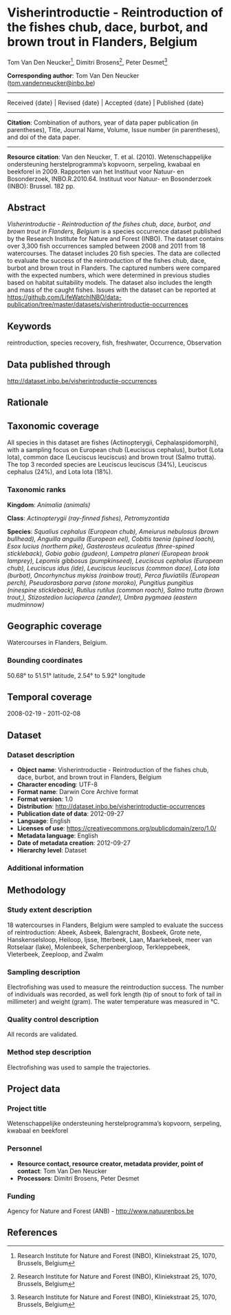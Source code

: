# Visherintroductie - Reintroduction of the fishes chub, dace, burbot, and brown trout in Flanders, Belgium

Tom Van Den Neucker[^1], Dimitri Brosens[^1], Peter Desmet[^1]

[^1]: Research Institute for Nature and Forest (INBO), Kliniekstraat 25, 1070, Brussels, Belgium

**Corresponding author**: Tom Van Den Neucker (<tom.vandenneucker@inbo.be>)

---

Received {date} | Revised {date} | Accepted {date} | Published {date}

---

**Citation**: Combination of authors, year of data paper publication (in parentheses), Title, Journal Name, Volume, Issue number (in parentheses), and doi of the data paper.

---

**Resource citation**: Van den Neucker, T. et al. (2010). Wetenschappelijke ondersteuning herstelprogramma’s kopvoorn, serpeling, kwabaal en beekforel in 2009. Rapporten van het Instituut voor Natuur- en Bosonderzoek, INBO.R.2010.64. Instituut voor Natuur- en Bosonderzoek (INBO): Brussel. 182 pp.

## Abstract

*Visherintroductie - Reintroduction of the fishes chub, dace, burbot, and brown trout in Flanders, Belgium* is a species occurrence dataset published by the Research Institute for Nature and Forest (INBO). The dataset contains over 3,300 fish occurrences sampled between 2008 and 2011 from 18 watercourses. The dataset includes 20 fish species. The data are collected to evaluate the success of the reintroduction of the fishes chub, dace, burbot and brown trout in Flanders. The captured numbers were compared with the expected numbers, which were determined in previous studies based on habitat suitability models. The dataset also includes the length and mass of the caught fishes. Issues with the dataset can be reported at <https://github.com/LifeWatchINBO/data-publication/tree/master/datasets/visherintroductie-occurrences>

## Keywords

reintroduction, species recovery, fish, freshwater, Occurrence, Observation

## Data published through

<http://dataset.inbo.be/visherintroductie-occurrences>

## Rationale



## Taxonomic coverage

All species in this dataset are fishes (Actinopterygii, Cephalaspidomorphi), with a sampling focus on European chub (Leuciscus cephalus), burbot (Lota lota), common dace (Leuciscus leuciscus) and brown trout (Salmo trutta). The top 3 recorded species are Leuciscus leuciscus (34%), Leuciscus cephalus (24%), and Lota lota (18%).

### Taxonomic ranks

**Kingdom**: *Animalia (animals)*

**Class**: *Actinopterygii (ray-finned fishes), Petromyzontida*

**Species**: *Squalius cephalus (European chub), Ameiurus nebulosus (brown bullhead), Anguilla anguilla (European eel), Cobitis taenia (spined loach), Esox lucius (northern pike), Gasterosteus aculeatus (three-spined stickleback), Gobio gobio (gudeon), Lampetra planeri (European brook lamprey), Lepomis gibbosus (pumpkinseed), Leuciscus cephalus (European chub), Leuciscus idus (ide), Leuciscus leuciscus (common dace), Lota lota (burbot), Oncorhynchus mykiss (rainbow trout), Perca fluviatilis (European perch), Pseudorasbora parva (stone moroko), Pungitius pungitius (ninespine stickleback), Rutilus rutilus (common roach), Salmo trutta (brown trout,), Stizostedion lucioperca (zander), Umbra pygmaea (eastern mudminnow)*

## Geographic coverage

Watercourses in Flanders, Belgium.

### Bounding coordinates

50.68° to 51.51° latitude, 2.54° to 5.92° longitude

## Temporal coverage

2008-02-19 - 2011-02-08

## Dataset

### Dataset description

* **Object name**: Visherintroductie - Reintroduction of the fishes chub, dace, burbot, and brown trout in Flanders, Belgium
* **Character encoding**: UTF-8
* **Format name**: Darwin Core Archive format
* **Format version**: 1.0
* **Distribution**: <http://dataset.inbo.be/visherintroductie-occurrences>
* **Publication date of data**: 2012-09-27
* **Language**: English
* **Licenses of use**: <https://creativecommons.org/publicdomain/zero/1.0/>
* **Metadata language**: English
* **Date of metadata creation**: 2012-09-27
* **Hierarchy level**: Dataset

### Additional information



## Methodology

### Study extent description

18 watercourses in Flanders, Belgium were sampled to evaluate the success of reintroduction: Abeek, Asbeek, Balengracht, Bosbeek, Grote nete, Hanskenselsloop, Heiloop, Ijsse, Itterbeek, Laan, Maarkebeek, meer van Rotselaar (lake), Molenbeek, Scherpenbergloop, Terkleppebeek, Vleterbeek, Zeeploop, and Zwalm

### Sampling description

Electrofishing was used to measure the reintroduction success. The number of individuals was recorded, as well fork length (tip of snout to fork of tail in millimeter) and weight (gram). The water temperature was measured in °C.

### Quality control description

All records are validated.

### Method step description

Electrofishing was used to sample the trajectories.

## Project data

### Project title

Wetenschappelijke ondersteuning herstelprogramma’s kopvoorn, serpeling, kwabaal en beekforel

### Personnel

* **Resource contact, resource creator, metadata provider, point of contact**: Tom Van Den Neucker
* **Processors**: Dimitri Brosens, Peter Desmet

### Funding

Agency for Nature and Forest (ANB) - <http://www.natuurenbos.be>

## References
